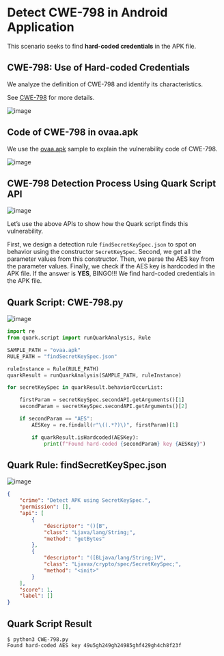 # Detect CWE-798 in Android Application

This scenario seeks to find **hard-coded credentials** in the APK file.

## CWE-798: Use of Hard-coded Credentials

We analyze the definition of CWE-798 and identify its characteristics.

See [CWE-798](https://cwe.mitre.org/data/definitions/798.html) for more details.

![image](https://imgur.com/rF8J8hE.png)

## Code of CWE-798 in ovaa.apk

We use the [ovaa.apk](https://github.com/oversecured/ovaa) sample to explain the vulnerability code of CWE-798.

![image](https://imgur.com/Cg7DacP.png)


## CWE-798 Detection Process Using Quark Script API

![image](https://imgur.com/R8CfDqD.png)

Let’s use the above APIs to show how the Quark script finds this vulnerability.

First, we design a detection rule ``findSecretKeySpec.json`` to spot on behavior using the constructor ``SecretKeySpec``. Second, we get all the parameter values from this constructor. Then, we parse the AES key from the parameter values. Finally, we check if the AES key is hardcoded in the APK file. If the answer is **YES**, BINGO!!! We find hard-coded credentials in the APK file.

## Quark Script: CWE-798.py

![image](https://imgur.com/IOyrqDc.png)

```python
import re
from quark.script import runQuarkAnalysis, Rule

SAMPLE_PATH = "ovaa.apk"
RULE_PATH = "findSecretKeySpec.json"

ruleInstance = Rule(RULE_PATH)
quarkResult = runQuarkAnalysis(SAMPLE_PATH, ruleInstance)

for secretKeySpec in quarkResult.behaviorOccurList:

    firstParam = secretKeySpec.secondAPI.getArguments()[1]
    secondParam = secretKeySpec.secondAPI.getArguments()[2]

    if secondParam == "AES":
        AESKey = re.findall(r"\((.*?)\)", firstParam)[1]

        if quarkResult.isHardcoded(AESKey):
            print(f"Found hard-coded {secondParam} key {AESKey}")
```

## Quark Rule: findSecretKeySpec.json

![image](https://imgur.com/2BYOE70.png)

```json
{
    "crime": "Detect APK using SecretKeySpec.",
    "permission": [],
    "api": [
        {
            "descriptor": "()[B",
            "class": "Ljava/lang/String;",
            "method": "getBytes"
        },
        {
            "descriptor": "([BLjava/lang/String;)V",
            "class": "Ljavax/crypto/spec/SecretKeySpec;",
            "method": "<init>"
        }
    ],
    "score": 1,
    "label": []
}
```

## Quark Script Result

```TEXT
$ python3 CWE-798.py
Found hard-coded AES key 49u5gh249gh24985ghf429gh4ch8f23f
```
